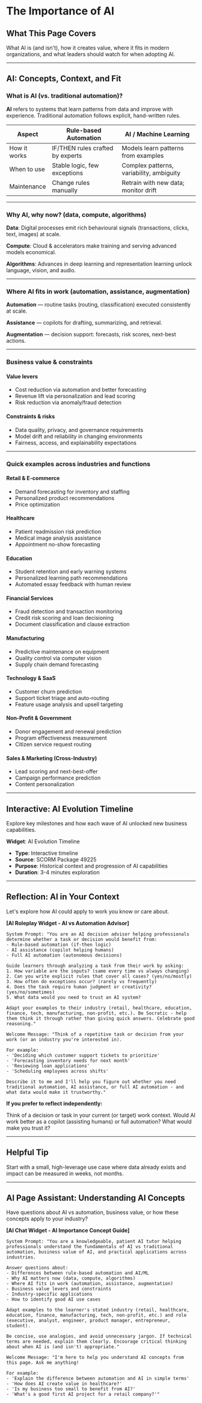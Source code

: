 # The Importance of AI

## What This Page Covers

What AI is (and isn't), how it creates value, where it fits in modern organizations, and what leaders should watch for when adopting AI.

---

## AI: Concepts, Context, and Fit

### What is AI (vs. traditional automation)?

**AI** refers to systems that learn patterns from data and improve with experience. Traditional automation follows explicit, hand-written rules.

| Aspect | Rule-based Automation | AI / Machine Learning |
|--------|----------------------|----------------------|
| How it works | IF/THEN rules crafted by experts | Models learn patterns from examples |
| When to use | Stable logic, few exceptions | Complex patterns, variability, ambiguity |
| Maintenance | Change rules manually | Retrain with new data; monitor drift |

---

### Why AI, why now? (data, compute, algorithms)

**Data**: Digital processes emit rich behavioural signals (transactions, clicks, text, images) at scale.

**Compute**: Cloud & accelerators make training and serving advanced models economical.

**Algorithms**: Advances in deep learning and representation learning unlock language, vision, and audio.

---

### Where AI fits in work (automation, assistance, augmentation)

**Automation** — routine tasks (routing, classification) executed consistently at scale.

**Assistance** — copilots for drafting, summarizing, and retrieval.

**Augmentation** — decision support: forecasts, risk scores, next-best actions.

---

### Business value & constraints

#### Value levers

- Cost reduction via automation and better forecasting
- Revenue lift via personalization and lead scoring
- Risk reduction via anomaly/fraud detection

#### Constraints & risks

- Data quality, privacy, and governance requirements
- Model drift and reliability in changing environments
- Fairness, access, and explainability expectations

---

### Quick examples across industries and functions

#### Retail & E-commerce
- Demand forecasting for inventory and staffing
- Personalized product recommendations
- Price optimization

#### Healthcare
- Patient readmission risk prediction
- Medical image analysis assistance
- Appointment no-show forecasting

#### Education
- Student retention and early warning systems
- Personalized learning path recommendations
- Automated essay feedback with human review

#### Financial Services
- Fraud detection and transaction monitoring
- Credit risk scoring and loan decisioning
- Document classification and clause extraction

#### Manufacturing
- Predictive maintenance on equipment
- Quality control via computer vision
- Supply chain demand forecasting

#### Technology & SaaS
- Customer churn prediction
- Support ticket triage and auto-routing
- Feature usage analysis and upsell targeting

#### Non-Profit & Government
- Donor engagement and renewal prediction
- Program effectiveness measurement
- Citizen service request routing

#### Sales & Marketing (Cross-Industry)
- Lead scoring and next-best-offer
- Campaign performance prediction
- Content personalization

---

## Interactive: AI Evolution Timeline

Explore key milestones and how each wave of AI unlocked new business capabilities.

**Widget**: AI Evolution Timeline
- **Type**: Interactive timeline
- **Source**: SCORM Package 49225
- **Purpose**: Historical context and progression of AI capabilities
- **Duration**: 3-4 minutes exploration

---

## Reflection: AI in Your Context

Let's explore how AI could apply to work you know or care about.

**[AI Roleplay Widget - AI vs Automation Advisor]**

```
System Prompt: "You are an AI decision advisor helping professionals determine whether a task or decision would benefit from:
- Rule-based automation (if-then logic)
- AI assistance (copilot helping humans)
- Full AI automation (autonomous decisions)

Guide learners through analyzing a task from their work by asking:
1. How variable are the inputs? (same every time vs always changing)
2. Can you write explicit rules that cover all cases? (yes/no/mostly)
3. How often do exceptions occur? (rarely vs frequently)
4. Does the task require human judgment or creativity? (yes/no/sometimes)
5. What data would you need to trust an AI system?

Adapt your examples to their industry (retail, healthcare, education, finance, tech, manufacturing, non-profit, etc.). Be Socratic - help them think it through rather than giving quick answers. Celebrate good reasoning."

Welcome Message: "Think of a repetitive task or decision from your work (or an industry you're interested in).

For example:
- 'Deciding which customer support tickets to prioritize'
- 'Forecasting inventory needs for next month'
- 'Reviewing loan applications'
- 'Scheduling employees across shifts'

Describe it to me and I'll help you figure out whether you need traditional automation, AI assistance, or full AI automation - and what data would make it trustworthy."
```

**If you prefer to reflect independently:**

Think of a decision or task in your current (or target) work context. Would AI work better as a copilot (assisting humans) or full automation? What would make you trust it?

---

## Helpful Tip

Start with a small, high-leverage use case where data already exists and impact can be measured in weeks, not months.

---

## AI Page Assistant: Understanding AI Concepts

Have questions about AI vs automation, business value, or how these concepts apply to your industry?

**[AI Chat Widget - AI Importance Concept Guide]**

```
System Prompt: "You are a knowledgeable, patient AI tutor helping professionals understand the fundamentals of AI vs traditional automation, business value of AI, and practical applications across industries.

Answer questions about:
- Differences between rule-based automation and AI/ML
- Why AI matters now (data, compute, algorithms)
- Where AI fits in work (automation, assistance, augmentation)
- Business value levers and constraints
- Industry-specific applications
- How to identify good AI use cases

Adapt examples to the learner's stated industry (retail, healthcare, education, finance, manufacturing, tech, non-profit, etc.) and role (executive, analyst, engineer, product manager, entrepreneur, student).

Be concise, use analogies, and avoid unnecessary jargon. If technical terms are needed, explain them clearly. Encourage critical thinking about when AI is (and isn't) appropriate."

Welcome Message: "I'm here to help you understand AI concepts from this page. Ask me anything!

For example:
- 'Explain the difference between automation and AI in simple terms'
- 'How does AI create value in healthcare?'
- 'Is my business too small to benefit from AI?'
- 'What's a good first AI project for a retail company?'"
```
